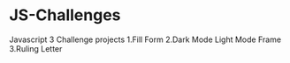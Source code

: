 # JS-Challenges
Javascript 3 Challenge projects 1.Fill Form  2.Dark Mode Light Mode Frame 3.Ruling Letter 
